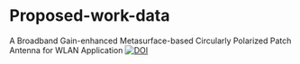 # Proposed-work-data
A Broadband Gain-enhanced Metasurface-based Circularly Polarized Patch Antenna for WLAN Application
[![DOI](https://zenodo.org/badge/DOI/10.5281/zenodo.14737097.svg)](https://doi.org/10.5281/zenodo.14737097)
